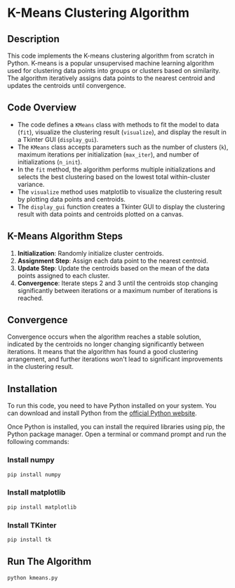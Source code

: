 # K-Means Clustering Algorithm

## Description
This code implements the K-means clustering algorithm from scratch in Python. K-means is a popular unsupervised machine learning algorithm used for clustering data points into groups or clusters based on similarity. The algorithm iteratively assigns data points to the nearest centroid and updates the centroids until convergence. 

## Code Overview
- The code defines a `KMeans` class with methods to fit the model to data (`fit`), visualize the clustering result (`visualize`), and display the result in a Tkinter GUI (`display_gui`).
- The `KMeans` class accepts parameters such as the number of clusters (`k`), maximum iterations per initialization (`max_iter`), and number of initializations (`n_init`).
- In the `fit` method, the algorithm performs multiple initializations and selects the best clustering based on the lowest total within-cluster variance.
- The `visualize` method uses matplotlib to visualize the clustering result by plotting data points and centroids.
- The `display_gui` function creates a Tkinter GUI to display the clustering result with data points and centroids plotted on a canvas.

## K-Means Algorithm Steps
1. **Initialization**: Randomly initialize cluster centroids.
2. **Assignment Step**: Assign each data point to the nearest centroid.
3. **Update Step**: Update the centroids based on the mean of the data points assigned to each cluster.
4. **Convergence**: Iterate steps 2 and 3 until the centroids stop changing significantly between iterations or a maximum number of iterations is reached.

## Convergence
Convergence occurs when the algorithm reaches a stable solution, indicated by the centroids no longer changing significantly between iterations. It means that the algorithm has found a good clustering arrangement, and further iterations won't lead to significant improvements in the clustering result.

## Installation
To run this code, you need to have Python installed on your system. You can download and install Python from the [official Python website](https://www.python.org/downloads/).

Once Python is installed, you can install the required libraries using pip, the Python package manager. Open a terminal or command prompt and run the following commands:


### Install numpy
```bash
pip install numpy 
```

### Install matplotlib
```bash
pip install matplotlib
```

### Install TKinter
```bash
pip install tk
```


## Run The Algorithm
```bash
python kmeans.py
```